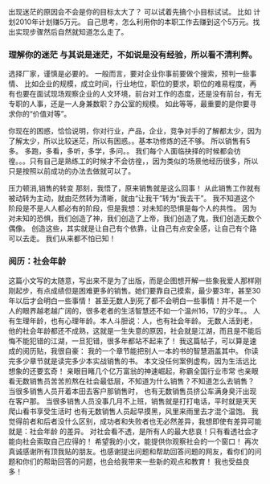 出现迷茫的原因会不会是你的目标太大了？ 可以试着先搞个小目标试试。 比如 计划2010年计划赚5万元。 自己思考，怎么利用你的本职工作去赚到这个5万元。找出实现步骤然后自然就知道怎么走了。

### 理解你的迷茫 与其说是迷茫，不如说是没有经验，所以看不清利弊。
选择厂家，谨慎是必要的。 一般而言，要对企业你事前要做个搜索，预判一些事情、 比如企业的规模，成立时间，行业地位，职位的要求，职位的难易程度，再有也要在面试现场观察企业的人文环境，前台对工作的态度，还是没有前台，有无专职的人事，还是一人身兼数职？办公室的规模。 如此等等，最重要的是你要寻求你的“价值对等”。

你现在的困惑，恰恰说明，你对行业，产品，企业，竞争对手的了解都太少，因为了解太少，所以比较迷茫，所以有困惑。。基本功修炼的还不够。 所以销售有5多。 多跑，多看，多听，多学，多问。。
我们每个人面临抉择的时候都会彷徨。。。只有自己是熟练工的时候才不会彷徨，，因为类似的场景他经历很多，所以只是按照以前成功的办法去做就可以了。

压力顿消,销售的转变
那刻，我悟了，原来销售就是这么回事！ 从此销售工作就有被动转为主动，就由茫然转为清晰，就由“让我干”转为“我去干”。 我不知道这个阶段是不是人人都必有的阶段，但是我想：对未知的恐惧是每个人的共性。 因为对未知的恐惧，我们创造了神，我们创造了上帝，我们创造了鬼，我们创造无数个偶像。 创造这些，其实就是让自己有个依靠，让自己有点安全感，让自己有个路可以去走。 我们从来都不怕已知！







### 阅历：社会年龄
这篇小文写的太随意，写出来不是为了出版，而是企图想开解一些象我爱人那样刚刚起步，有点成绩但是困难更多的销售。她们要靠自己摸索，最少要3年，甚至30年以后才会明白一些事情！ 甚至无数人到死了都不会明白一些事情！并不是一个人的眼界越老越广阔的，很多老者的生活智慧还不如一个温州16，17的少年。。 
人有生理年龄，也有心理年龄。本人斗胆说：人，也有社会年龄。 
无数人活到老，他的社会年龄都还不成熟，这就是一生失意的原因，社会就是江湖，而且是不能后悔不能犯错的江湖，一旦犯错，很多年都站不起来了！ 我这篇帖子，可以算是速成的阅历贴，我很自豪： 我的一个章节能把别人一本的书的智慧涵盖其中。 你读完多少章节就是读完多少本实战销售的书。 本文没任何案例虚构，因为生活远比想象的还要玄奇！ 亲眼目睹几个亿万富翁的神速崛起，称霸全国行业市常 也亲眼看无数销售员苦苦煎熬在社会最低层，不知道为什么销售？不知道怎么去销售？ 当很多销售人员开着本田去客户那销售时， 也有无数销售员挤公车满身臭汗出现在客户那。 当很多销售人员没事几月不上班，销售就是打打电话，平时就是天天爬山看书享受生活时 也有无数销售人员起早摸黑，风里来雨里去才混个温饱。 我觉得前者和后者没什么区别，成功者和失败者也无必然差异，我想即使有差异可能就是：社会年龄 的差异。 对社会看不透，是所有人的最大悲哀！只有看透社会才能向社会索取自己应得的！ 希望我的小文，能提供你观察社会的一个窗口！ 再次真诚感谢所有顶我贴的朋友。也感谢提出问题和帮助回答问题的网友，看你们的问题和你们的帮助回答的问题，也会给我带来一些新的观点和教育！ 我也受益良多！

